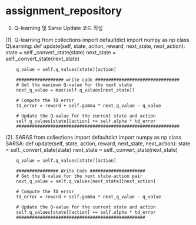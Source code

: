 # assignment_repository

1. Q-learning 및 Sarse Update 코드 작성

(1). Q-learning 
from collections import defaultdict
import numpy as np
class QLearning:
    def update(self, state, action, reward, next_state, next_action):
        state = self._convert_state(state)
        next_state = self._convert_state(next_state)

        q_value = self.q_values[state][action]

        ################## write code ################################
        # Get the maximum Q-value for the next state
        next_q_value = max(self.q_values[next_state])  
        
        # Compute the TD error
        td_error = reward + self.gamma * next_q_value - q_value
        
        # Update the Q-value for the current state and action
        self.q_values[state][action] += self.alpha * td_error
        ##############################################################

(2). SARAS
from collections import defaultdict
import numpy as np
class SARSA:
    def update(self, state, action, reward, next_state, next_action):
        state = self._convert_state(state)
        next_state = self._convert_state(next_state)
        
        q_value = self.q_values[state][action]

        ################ Write Code #####################
        # Get the Q-value for the next state-action pair
        next_q_value = self.q_values[next_state][next_action]  
        
        # Compute the TD error
        td_error = reward + self.gamma * next_q_value - q_value
        
        # Update the Q-value for the current state and action
        self.q_values[state][action] += self.alpha * td_error
        #################################################
